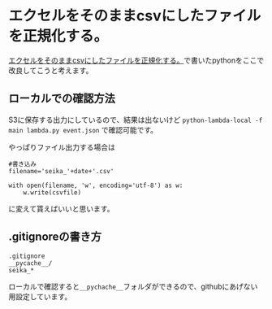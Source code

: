 # エクセルをそのままcsvにしたファイルを正規化する。

[エクセルをそのままcsvにしたファイルを正規化する。](https://qiita.com/toshikawa/items/901b2d68461dd1ae085c)で書いたpythonをここで改良してこうと考えます。

## ローカルでの確認方法
S3に保存する出力にしているので、結果は出ないけど
`python-lambda-local -f main lambda.py event.json`
で確認可能です。

やっぱりファイル出力する場合は

```python:output
#書き込み
filename='seika_'+date+'.csv'

with open(filename, 'w', encoding='utf-8') as w:
    w.write(csvfile)
```
に変えて貰えばいいと思います。

## .gitignoreの書き方
```configration:.gitignore
.gitignore
__pycache__/
seika_*
```

ローカルで確認すると`__pychache__`フォルダができるので、githubにあげない用設定しています。

